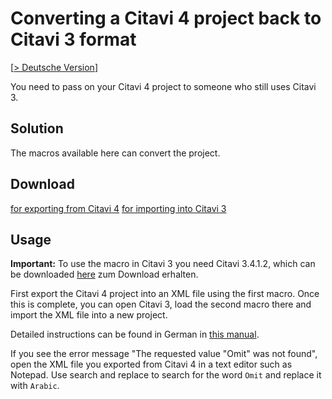 # Converting a Citavi 4 project back to Citavi 3 format

[[> Deutsche Version](readme.de.md)]

You need to pass on your Citavi 4 project to someone who still uses Citavi 3.

## Solution
The macros available here can convert the project. 

## Download
[for exporting from Citavi 4](01_Export_XML_from_C4_Project.cs)
[for importing into Citavi 3](02_Import_XML_into_newly_created_C3_Project.cs)

## Usage

**Important:** To use the macro in Citavi 3 you need Citavi 3.4.1.2, which can be downloaded [here](http://www.citavi.com/sub/setup/citavi3beta/CitaviSetup.exe) zum Download erhalten.

First export the Citavi 4 project into an XML file using the first macro. Once this is complete, you can open Citavi 3, load the second macro there and import the XML file into a new project.

Detailed instructions can be found in German in [this manual](instructions_de.pdf).

If you see the error message "The requested value "Omit" was not found", open the XML file you exported from Citavi 4 in a text editor such as Notepad. Use search and replace to search for the word `Omit` and replace it with `Arabic`.
